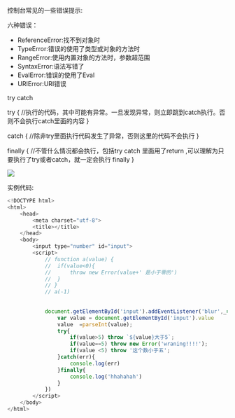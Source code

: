 控制台常见的一些错误提示:

六种错误：

- ReferenceError:找不到对象时
- TypeError:错误的使用了类型或对象的方法时
- RangeError:使用内置对象的方法时，参数超范围
- SyntaxError:语法写错了
- EvalError:错误的使用了Eval   
- URIError:URI错误

try catch

  try { //执行的代码，其中可能有异常。一旦发现异常，则立即跳到catch执行。否则不会执行catch里面的内容 } 

catch { //除非try里面执行代码发生了异常，否则这里的代码不会执行 } 

finally { //不管什么情况都会执行，包括try catch 里面用了return ,可以理解为只要执行了try或者catch，就一定会执行 finally }   

![](D:\QQ截图\try_catch.png)





实例代码:

```javascript
<!DOCTYPE html>
<html>
	<head>
		<meta charset="utf-8">
		<title></title>
	</head>
	<body>
		<input type="number" id="input">
		<script>
			// function a(value) {
			// 	if(value<0){
			// 		throw new Error(value+' 是小于零的')
			// 	}
			// }
			// a(-1)
			
			
			document.getElementById('input').addEventListener('blur',_=>{
				var value = document.getElementById('input').value
				value  =parseInt(value);
				try{
					if(value>5) throw `${value}大于5`;
					if(value==5) throw new Error('wraning!!!!');
					if(value <5) throw '这个数小于五';
				}catch(err){
					console.log(err)
				}finally{
					console.log('hhahahah')
				}
			})
		</script>
	</body>
</html>

```

